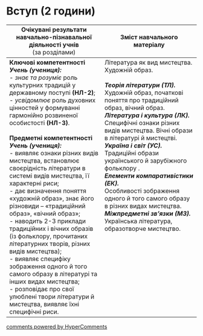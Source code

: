 <div id="hypercomments_widget" class="js-hypercomments-widget invisible"></div>

# Вступ (2 години)

<table>
  <tr>
    <td width="50%" align="center"><b>Очікувані результати навчально-пізнавальної діяльності учнів</b><br>
(за розділами)</td>
    <td width="50%" align="center"><b>Зміст навчального матеріалу</b></td>
  </tr>
<tbody>
  <tr>
    <td width="50%" style="vertical-align:top !important;">
<b>Ключові компетентності</b><br>
<i><b>Учень (учениця):</b></i><br>
- <i>знає та розуміє</i> роль культурних традицій у державному поступі <b>(НЛ-2)</b>;<br>
- <i>усвідомлює</i> роль духовних цінностей у формуванні гармонійно розвиненої особистості  <b>(НЛ-3)</b>.<br>
<br>
<b>Предметні компетентності</b><br>
<b><i>Учень (учениця):</i></b><br>
- виявляє ознаки різних видів мистецтва, встановлює своєрідність літератури в системі видів мистецтва, її характерні риси;<br>
- дає визначення поняття «художній образ», знає його різновиди – «традиційний образ», «вічний образ»;<br>
- наводить 2-3 приклади традиційних і вічних образів (із фольклору, прочитаних літературних творів, різних видів  мистецтва);<br>
- виявляє специфіку зображення одного й того самого образу в літературі та інших видах мистецтва;<br>
- розповідає про свої улюблені твори літератури й мистецтва, виявляє їхні специфічні риси.
</td>
    <td width="50%" style="vertical-align:top !important;">
Література як вид мистецтва. Художній образ.<br>
<br>
<b><i>Теорія літератури (ТЛ).</i></b><br> 
Художній образ, початкові поняття про традиційний  образ, вічний образ.<br>
<b><i>Література і культура (ЛК).</i></b><br> 
Специфічні ознаки різних видів мистецтва. Вічні образи в літературі й мистецтві.<br>
<b><i>Україна і світ (УС).</i></b><br> 
Традиційні образи українського й зарубіжного фольклору .<br>
<b><i>Елементи компаративістики (ЕК).</i></b><br> 
Особливості зображення одного й того самого образу в різних видах мистецтва.<br>
<b><i>Міжпредметні зв’язки (МЗ).</i></b><br>
Українська література, образотворче мистецтво.
  </td>
</tbody>
</table>

<div class="js-hypercomments-container">
<a href="http://hypercomments.com" class="hc-link" title="comments widget">comments powered by HyperComments</a>
</div>